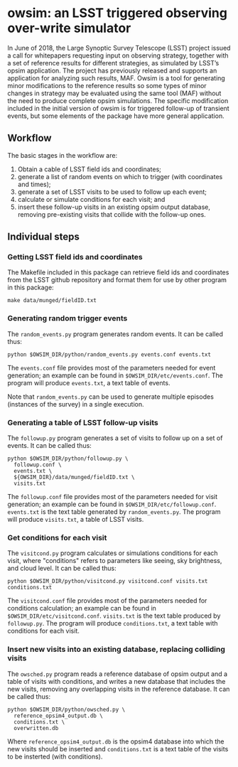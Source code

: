 # owsim: an LSST triggered observing over-write simulator

In June of 2018, the Large Synoptic Survey Telescope (LSST) project
issued a call for whitepapers requesting input on observing strategy,
together with a set of reference results for different strategies, as
simulated by LSST’s opsim application. The project has previously
released and supports an application for analyzing such results,
MAF. Owsim is a tool for generating minor modifications to the
reference results so some types of minor changes in strategy may be
evaluated using the same tool (MAF) without the need to produce
complete opsim simulations. The specific modification included in the
initial version of owsim is for triggered follow-up of transient
events, but some elements of the package have more general application.

## Workflow

The basic stages in the workflow are:

1. Obtain a cable of LSST field ids and coordinates;
2. generate a list of random events on which to trigger (with
   coordinates and times);
3. generate a set of LSST visits to be used to follow up each event;
4. calculate or simulate conditions for each visit; and
4. insert these follow-up visits in an existing opsim output database,
   removing pre-existing visits that collide with the follow-up ones.

## Individual steps

### Getting LSST field ids and coordinates

The Makefile included in this package can retrieve field ids and
coordinates from the LSST github repository and format them for use by
other program in this package:

```
make data/munged/fieldID.txt
```

### Generating random trigger events

The `random_events.py` program generates random events. It can be
called thus:

```
python $OWSIM_DIR/python/random_events.py events.conf events.txt
```

The `events.conf` file provides most of the parameters needed for
event generation; an example can be found in
`$OWSIM_DIR/etc/events.conf`. The program will produce `events.txt`, a
text table of events.

Note that `random_events.py` can be used to generate multiple episodes
(instances of the survey) in a single execution.

### Generating a table of LSST follow-up visits

The `followup.py` program generates a set of visits to follow up on a
set of events. It can be called thus:

```
python $OWSIM_DIR/python/followup.py \
  followup.conf \
  events.txt \
  ${OWSIM_DIR}/data/munged/fieldID.txt \
  visits.txt
```

The `followup.conf` file provides most of the parameters needed for
visit generation; an example can be found in
`$OWSIM_DIR/etc/followup.conf`. `events.txt` is the text table
generated by `random_events.py`. The program will produce
`visits.txt`, a table of LSST visits.

### Get conditions for each visit

The `visitcond.py` program calculates or simulations conditions for each
visit, where "conditions" refers to parameters like seeing, sky
brightness, and cloud level. It can be called thus:

```
python $OWSIM_DIR/python/visitcond.py visitcond.conf visits.txt conditions.txt
```

The `visitcond.conf` file provides most of the parameters needed for
conditions calculation; an example can be found in
`$OWSIM_DIR/etc/visitcond.conf`. `visits.txt` is the text table produced
by `followup.py`. The program will produce `conditions.txt`, a text
table with conditions for each visit.

### Insert new visits into an existing database, replacing colliding visits

The `owsched.py` program reads a reference database of opsim output
and a table of visits with conditions, and writes a new database that
includes the new visits, removing any overlapping visits in the
reference database. It can be called thus:

```
python $OWSIM_DIR/python/owsched.py \
  reference_opsim4_output.db \
  conditions.txt \
  overwritten.db
```

Where `reference_opsim4_output.db` is the opsim4 database into which
the new visits should be inserted and `conditions.txt` is a text table
of the visits to be insterted (with conditions).